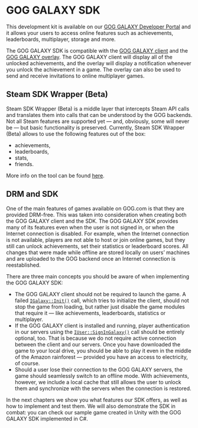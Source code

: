 # GOG GALAXY SDK

This development kit is available on our [GOG GALAXY Developer Portal](https://devportal.gog.com/galaxy/components/sdk) and it allows your users to access online features such as achievements, leaderboards, multiplayer, storage and more.

The GOG GALAXY SDK is compatible with the [GOG GALAXY client](gc-client-overview.md) and the [GOG GALAXY overlay](gc-overlay.md). The GOG GALAXY client will display all of the unlocked achievements, and the overlay will display a notification whenever you unlock the achievement in a game. The overlay can also be used to send and receive invitations to online multiplayer games.

## Steam SDK Wrapper (Beta)

Steam SDK Wrapper (Beta) is a middle layer that intercepts Steam API calls and translates them into calls that can be understood by the GOG backends. Not all Steam features are supported yet — and, obviously, some will never be — but basic functionality is preserved. Currently, Steam SDK Wrapper (Beta) allows to use the following features out of the box:

* achievements,
* leaderboards,
* stats,
* friends.

More info on the tool can be found [here](https://docs.gog.com/steam-sdk-wrapper/).


## DRM and SDK

One of the main features of games available on GOG.com is that they are provided DRM-free. This was taken into consideration when creating both the GOG GALAXY client and the SDK. The GOG GALAXY SDK provides many of its features even when the user is not signed in, or when the Internet connection is disabled. For example, when the Internet connection is not available, players are not able to host or join online games, but they still can unlock achievements, set their statistics or leaderboard scores. All changes that were made while offline are stored locally on users’ machines and are uploaded to the GOG backend once an Internet connection is reestablished.

There are three main concepts you should be aware of when implementing the GOG GALAXY SDK:

- The GOG GALAXY client should not be required to launch the game. A failed [`IGalaxy::Init()`](https://docs.gog.com/galaxyapi/group__Peer.html#ga7d13610789657b6aebe0ba0aa542196f) call, which tries to initialize the client, should not stop the game from loading, but rather just disable the game modules that require it — like achievements, leaderboards, statistics or multiplayer.
- If the GOG GALAXY client is installed and running, player authentication in our servers using the [`IUser::SignInGalaxy()`](https://docs.gog.com/galaxyapi/group__Peer.html#ga7d13610789657b6aebe0ba0aa542196f) call should be entirely optional, too. That is because we do not require active connection between the client and our servers. Once you have downloaded the game to your local drive, you should be able to play it even in the middle of the Amazon rainforest — provided you have an access to electricity, of course.
- Should a user lose their connection to the GOG GALAXY servers, the game should seamlessly switch to an offline mode. With achievements, however, we include a local cache that still allows the user to unlock them and synchronize with the servers when the connection is restored.

In the next chapters we show you what features our SDK offers, as well as how to implement and test them. We will also demonstrate the SDK in combat: you can check our sample game created in Unity with the GOG GALAXY SDK implemented in C#.